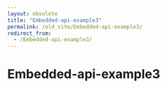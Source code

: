 ```yaml
---
layout: obsolete
title: "Embedded-api-example3"
permalink: /old_site/Embedded-api-example3/
redirect_from:
  - /Embedded-api-example3/
---
```


Embedded-api-example3
=====================



